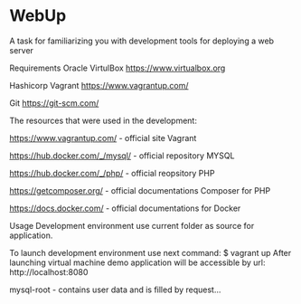 # WebUp

A task for familiarizing you with development tools for deploying a web server

Requirements
Oracle VirtulBox https://www.virtualbox.org

Hashicorp Vagrant https://www.vagrantup.com/

Git https://git-scm.com/

The resources that were used in the development:

https://www.vagrantup.com/ - official site Vagrant

https://hub.docker.com/_/mysql/ - official repository MYSQL

https://hub.docker.com/_/php/ - official reopsitory PHP

https://getcomposer.org/ - official documentations Composer for PHP

https://docs.docker.com/ - official documentations for Docker

Usage
Development environment use current folder as source for application.

To launch development environment use next command:
$ vagrant up
After launching virtual machine demo application will be accessible by url: http://localhost:8080


mysql-root - contains user data and is filled by request...
